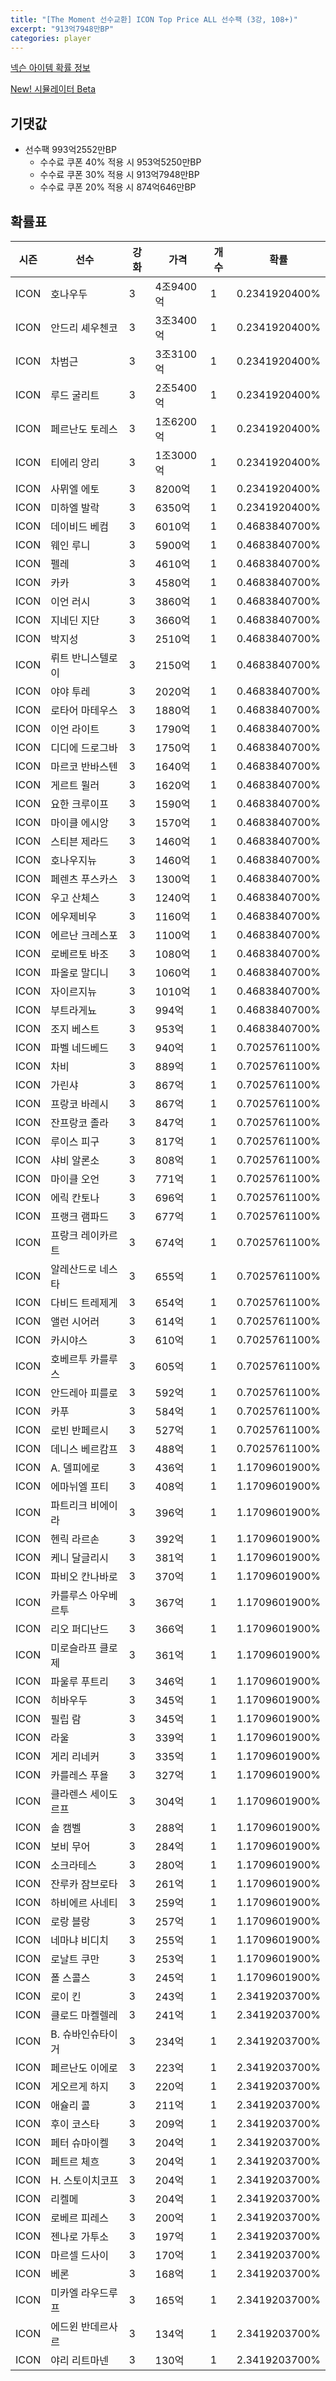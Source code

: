 ```yaml
---
title: "[The Moment 선수교환] ICON Top Price ALL 선수팩 (3강, 108+)"
excerpt: "913억7948만BP"
categories: player
---
```

[넥슨 아이템 확률 정보](http://iteminfo.nexon.com/probability/fco?sn=7195)

[New! 시뮬레이터 Beta](/simulator/7195)
## 기댓값
- 선수팩 993억2552만BP
  - 수수료 쿠폰 40% 적용 시 953억5250만BP
  - 수수료 쿠폰 30% 적용 시 913억7948만BP
  - 수수료 쿠폰 20% 적용 시 874억646만BP


## 확률표

|시즌|선수|강화|가격|개수|확률|
|---|---|---|---|---|---|
|ICON|호나우두|3|4조9400억|1|0.2341920400%|
|ICON|안드리 셰우첸코|3|3조3400억|1|0.2341920400%|
|ICON|차범근|3|3조3100억|1|0.2341920400%|
|ICON|루드 굴리트|3|2조5400억|1|0.2341920400%|
|ICON|페르난도 토레스|3|1조6200억|1|0.2341920400%|
|ICON|티에리 앙리|3|1조3000억|1|0.2341920400%|
|ICON|사뮈엘 에토|3|8200억|1|0.2341920400%|
|ICON|미하엘 발락|3|6350억|1|0.2341920400%|
|ICON|데이비드 베컴|3|6010억|1|0.4683840700%|
|ICON|웨인 루니|3|5900억|1|0.4683840700%|
|ICON|펠레|3|4610억|1|0.4683840700%|
|ICON|카카|3|4580억|1|0.4683840700%|
|ICON|이언 러시|3|3860억|1|0.4683840700%|
|ICON|지네딘 지단|3|3660억|1|0.4683840700%|
|ICON|박지성|3|2510억|1|0.4683840700%|
|ICON|뤼트 반니스텔로이|3|2150억|1|0.4683840700%|
|ICON|야야 투레|3|2020억|1|0.4683840700%|
|ICON|로타어 마테우스|3|1880억|1|0.4683840700%|
|ICON|이언 라이트|3|1790억|1|0.4683840700%|
|ICON|디디에 드로그바|3|1750억|1|0.4683840700%|
|ICON|마르코 반바스텐|3|1640억|1|0.4683840700%|
|ICON|게르트 뮐러|3|1620억|1|0.4683840700%|
|ICON|요한 크루이프|3|1590억|1|0.4683840700%|
|ICON|마이클 에시앙|3|1570억|1|0.4683840700%|
|ICON|스티븐 제라드|3|1460억|1|0.4683840700%|
|ICON|호나우지뉴|3|1460억|1|0.4683840700%|
|ICON|페렌츠 푸스카스|3|1300억|1|0.4683840700%|
|ICON|우고 산체스|3|1240억|1|0.4683840700%|
|ICON|에우제비우|3|1160억|1|0.4683840700%|
|ICON|에르난 크레스포|3|1100억|1|0.4683840700%|
|ICON|로베르토 바조|3|1080억|1|0.4683840700%|
|ICON|파올로 말디니|3|1060억|1|0.4683840700%|
|ICON|자이르지뉴|3|1010억|1|0.4683840700%|
|ICON|부트라게뇨|3|994억|1|0.4683840700%|
|ICON|조지 베스트|3|953억|1|0.4683840700%|
|ICON|파벨 네드베드|3|940억|1|0.7025761100%|
|ICON|차비|3|889억|1|0.7025761100%|
|ICON|가린샤|3|867억|1|0.7025761100%|
|ICON|프랑코 바레시|3|867억|1|0.7025761100%|
|ICON|잔프랑코 졸라|3|847억|1|0.7025761100%|
|ICON|루이스 피구|3|817억|1|0.7025761100%|
|ICON|샤비 알론소|3|808억|1|0.7025761100%|
|ICON|마이클 오언|3|771억|1|0.7025761100%|
|ICON|에릭 칸토나|3|696억|1|0.7025761100%|
|ICON|프랭크 램파드|3|677억|1|0.7025761100%|
|ICON|프랑크 레이카르트|3|674억|1|0.7025761100%|
|ICON|알레산드로 네스타|3|655억|1|0.7025761100%|
|ICON|다비드 트레제게|3|654억|1|0.7025761100%|
|ICON|앨런 시어러|3|614억|1|0.7025761100%|
|ICON|카시야스|3|610억|1|0.7025761100%|
|ICON|호베르투 카를루스|3|605억|1|0.7025761100%|
|ICON|안드레아 피를로|3|592억|1|0.7025761100%|
|ICON|카푸|3|584억|1|0.7025761100%|
|ICON|로빈 반페르시|3|527억|1|0.7025761100%|
|ICON|데니스 베르캄프|3|488억|1|0.7025761100%|
|ICON|A. 델피에로|3|436억|1|1.1709601900%|
|ICON|에마뉘엘 프티|3|408억|1|1.1709601900%|
|ICON|파트리크 비에이라|3|396억|1|1.1709601900%|
|ICON|헨릭 라르손|3|392억|1|1.1709601900%|
|ICON|케니 달글리시|3|381억|1|1.1709601900%|
|ICON|파비오 칸나바로|3|370억|1|1.1709601900%|
|ICON|카를루스 아우베르투|3|367억|1|1.1709601900%|
|ICON|리오 퍼디난드|3|366억|1|1.1709601900%|
|ICON|미로슬라프 클로제|3|361억|1|1.1709601900%|
|ICON|파울루 푸트리|3|346억|1|1.1709601900%|
|ICON|히바우두|3|345억|1|1.1709601900%|
|ICON|필립 람|3|345억|1|1.1709601900%|
|ICON|라울|3|339억|1|1.1709601900%|
|ICON|게리 리네커|3|335억|1|1.1709601900%|
|ICON|카를레스 푸욜|3|327억|1|1.1709601900%|
|ICON|클라렌스 세이도르프|3|304억|1|1.1709601900%|
|ICON|솔 캠벨|3|288억|1|1.1709601900%|
|ICON|보비 무어|3|284억|1|1.1709601900%|
|ICON|소크라테스|3|280억|1|1.1709601900%|
|ICON|잔루카 잠브로타|3|261억|1|1.1709601900%|
|ICON|하비에르 사네티|3|259억|1|1.1709601900%|
|ICON|로랑 블랑|3|257억|1|1.1709601900%|
|ICON|네마냐 비디치|3|255억|1|1.1709601900%|
|ICON|로날트 쿠만|3|253억|1|1.1709601900%|
|ICON|폴 스콜스|3|245억|1|1.1709601900%|
|ICON|로이 킨|3|243억|1|2.3419203700%|
|ICON|클로드 마켈렐레|3|241억|1|2.3419203700%|
|ICON|B. 슈바인슈타이거|3|234억|1|2.3419203700%|
|ICON|페르난도 이에로|3|223억|1|2.3419203700%|
|ICON|게오르게 하지|3|220억|1|2.3419203700%|
|ICON|애슐리 콜|3|211억|1|2.3419203700%|
|ICON|후이 코스타|3|209억|1|2.3419203700%|
|ICON|페터 슈마이켈|3|204억|1|2.3419203700%|
|ICON|페트르 체흐|3|204억|1|2.3419203700%|
|ICON|H. 스토이치코프|3|204억|1|2.3419203700%|
|ICON|리켈메|3|204억|1|2.3419203700%|
|ICON|로베르 피레스|3|200억|1|2.3419203700%|
|ICON|젠나로 가투소|3|197억|1|2.3419203700%|
|ICON|마르셀 드사이|3|170억|1|2.3419203700%|
|ICON|베론|3|168억|1|2.3419203700%|
|ICON|미카엘 라우드루프|3|165억|1|2.3419203700%|
|ICON|에드윈 반데르사르|3|134억|1|2.3419203700%|
|ICON|야리 리트마넨|3|130억|1|2.3419203700%|
